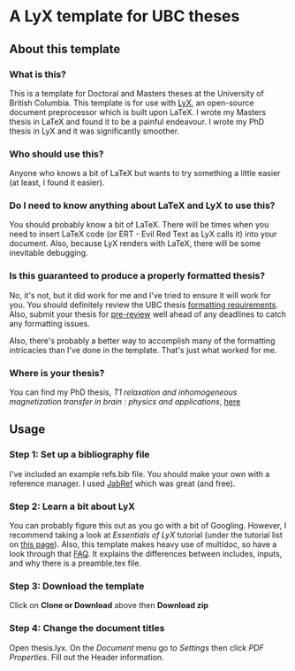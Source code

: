 # A LyX template for UBC theses

## About this template

### What is this?
This is a template for Doctoral and Masters theses at the University of British Columbia. This template is for use with [LyX](https://www.lyx.org/), an open-source document preprocessor which is built upon LaTeX. I wrote my Masters thesis in LaTeX and found it to be a painful endeavour. I wrote my PhD thesis in LyX and it was significantly smoother.

### Who should use this?
Anyone who knows a bit of LaTeX but wants to try something a little easier (at least, I found it easier).

### Do I need to know anything about LaTeX and LyX to use this?
You should probably know a bit of LaTeX. There will be times when you need to insert LaTeX code (or ERT - Evil Red Text as LyX calls it) into your document. Also, because LyX renders with LaTeX, there will be some inevitable debugging.

### Is this guaranteed to produce a properly formatted thesis?
No, it's not, but it did work for me and I've tried to ensure it will work for you. You should definitely review the UBC thesis [formatting requirements](https://www.grad.ubc.ca/current-students/dissertation-thesis-preparation/formatting-requirements). Also, submit your thesis for [pre-review](https://www.grad.ubc.ca/current-students/dissertation-thesis-preparation/pre-reviews) well ahead of any deadlines to catch any formatting issues.

Also, there's probably a better way to accomplish many of the formatting intricacies than I've done in the template. That's just what worked for me.

### Where is your thesis?
You can find my PhD thesis, *T1 relaxation and inhomogeneous magnetization transfer in brain : physics and applications*, [here](https://dx.doi.org/10.14288/1.0375841)

## Usage
### Step 1: Set up a bibliography file
I've included an example refs.bib file. You should make your own with a reference manager. I used [JabRef](http://www.jabref.org/) which was great (and free).

### Step 2: Learn a bit about LyX
You can probably figure this out as you go with a bit of Googling. However, I recommend taking a look at *Essentials of LyX* tutorial (under the tutorial list on [this page](https://wiki.lyx.org/LyX/Tutorials)). Also, this template makes heavy use of multidoc, so have a look through that [FAQ](https://wiki.lyx.org/FAQ/Multidoc). It explains the differences between includes, inputs, and why there is a preamble.tex file.

### Step 3: Download the template
Click on **Clone or Download** above then **Download zip**

### Step 4: Change the document titles
Open thesis.lyx. On the *Document* menu go to *Settings* then click *PDF Properties*. Fill out the Header information.
